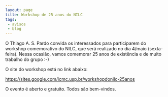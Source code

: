 ```yaml
---
layout: page
title: Workshop de 25 anos do NILC
tags: 
 - avisos
 - blog
---
```


O Thiago A. S. Pardo convida os interessados para participarem do
workshop comemorativo do NILC, que será realizado no dia 4/maio
(sexta-feira). Nessa ocasião, vamos comemorar 25 anos de existência e
de muito trabalho do grupo :-)

O site do workshop está no link abaixo:

https://sites.google.com/icmc.usp.br/workshopdonilc-25anos

O evento é aberto e gratuito. Todos são bem-vindos.

